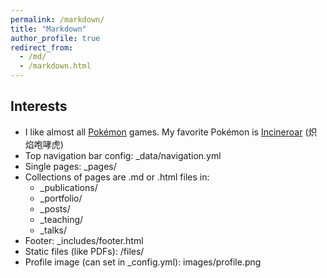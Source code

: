 ```yaml
---
permalink: /markdown/
title: "Markdown"
author_profile: true
redirect_from: 
  - /md/
  - /markdown.html
---
```


## Interests

* I like almost all [Pokémon](https://www.pokemon.com) games. My favorite Pokémon is [Incineroar](https://www.pokemon.com/us/pokedex/incineroar) (炽焰咆哮虎)
* Top navigation bar config: _data/navigation.yml
* Single pages: _pages/
* Collections of pages are .md or .html files in:
  * _publications/
  * _portfolio/
  * _posts/
  * _teaching/
  * _talks/
* Footer: _includes/footer.html
* Static files (like PDFs): /files/
* Profile image (can set in _config.yml): images/profile.png


